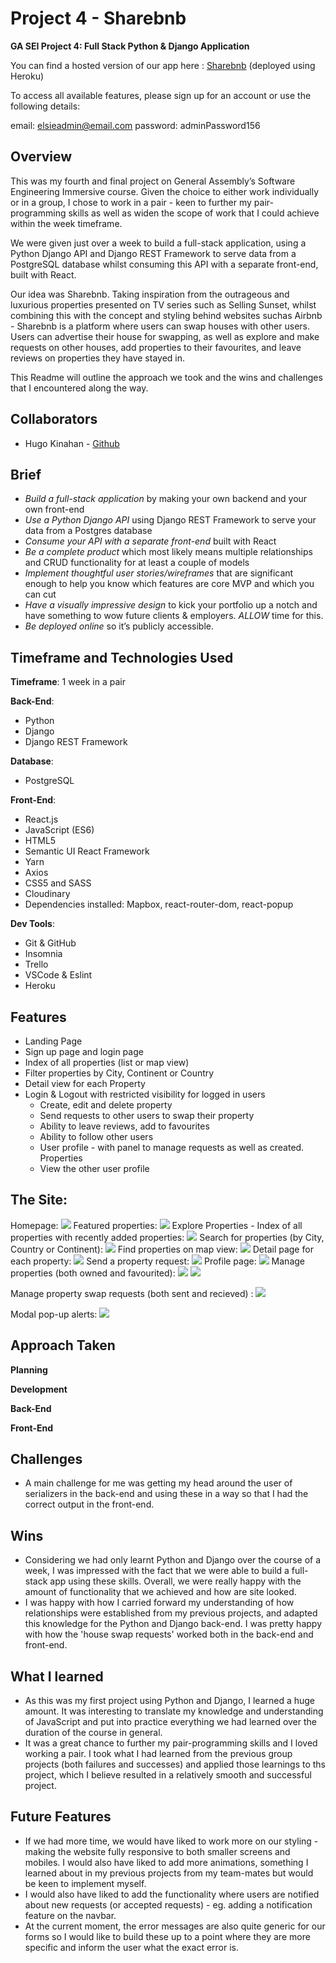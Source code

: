 # Project 4 - Sharebnb

**GA SEI Project 4: Full Stack Python & Django Application**

You can find a hosted version of our app here :  [Sharebnb](https://shareb-n-b.herokuapp.com/) (deployed using Heroku)

To access all available features, please sign up for an account or use the following details:

email: elsieadmin@email.com
password: adminPassword156

## Overview

This was my fourth and final project on General Assembly’s Software Engineering Immersive course.  Given the choice to either work individually or in a group, I chose to work in a pair - keen to further my pair-programming skills as well as widen the scope of work that I could achieve within the week timeframe.

We were given just over a week to build a full-stack application, using a Python Django API and Django REST Framework to serve data from a PostgreSQL database whilst consuming this API with a separate front-end, built with React. 

Our idea was Sharebnb.  Taking inspiration from the outrageous and luxurious properties presented on TV series such as Selling Sunset, whilst combining this with the concept and styling behind websites suchas Airbnb -  Sharebnb is a platform where users can swap houses with other users. Users can advertise their house for swapping, as well as explore and make requests on other houses, add properties to their favourites, and leave reviews on properties they have stayed in.

This Readme will outline the approach we took and the wins and challenges that I encountered along the way.

## Collaborators

* Hugo Kinahan - [Github](https://github.com/hugokinahan)
## Brief

* *Build a full-stack application* by making your own backend and your own front-end
* *Use a Python Django API* using Django REST Framework to serve your data from a Postgres database
* *Consume your API with a separate front-end* built with React
* *Be a complete product* which most likely means multiple relationships and CRUD functionality for at least a couple of models
* *Implement thoughtful user stories/wireframes* that are significant enough to help you know which features are core MVP and which you can cut
* *Have a visually impressive design* to kick your portfolio up a notch and have something to wow future clients & employers. *ALLOW* time for this.
* *Be deployed online* so it’s publicly accessible.

## Timeframe and Technologies Used

**Timeframe**: 1 week in a pair


**Back-End**:
* Python 
* Django
* Django REST Framework

**Database**:
* PostgreSQL

**Front-End**:
* React.js
* JavaScript (ES6)
* HTML5 
* Semantic UI React Framework
* Yarn
* Axios
* CSS5 and SASS
* Cloudinary
* Dependencies installed: Mapbox, react-router-dom, react-popup

**Dev Tools**:
* Git & GitHub
* Insomnia
* Trello
* VSCode & Eslint
* Heroku 

## Features

* Landing Page
* Sign up page and login page
* Index of all properties (list or map view)
* Filter properties by City, Continent or Country
* Detail view for each Property
* Login & Logout with restricted visibility for logged in users
  * Create, edit and delete property
  * Send requests to other users to swap their property
  * Ability to leave reviews, add to favourites
  * Ability to follow other users
  * User profile - with panel to manage requests as well as created. Properties
  * View the other user profile

## The Site:

<!-- Login page:
![](readme-screenshots/login-page.png)
Sign up and register your property pages:
Select relevant property types when registering your property:
![](readme-screenshots/property-types.png) -->
Homepage:
![](readme-screenshots/landing-page.png)
Featured properties:
![](readme-screenshots/landing-page-two.png)
Explore Properties - Index of all properties with recently added properties:
![](readme-screenshots/property-index.png)
Search for properties (by City, Country or Continent):
![](readme-screenshots/search-properties.png)
Find properties on map view:
![](readme-screenshots/property-map.png)
Detail page for each property:
![](readme-screenshots/property-showpage.png)
Send a property request: 
![](readme-screenshots/property-request.png)
Profile page: 
![](readme-screenshots/profile-page.png)
Manage properties (both owned and favourited):
![](readme-screenshots/profile-page-two.png)
![](readme-screenshots/profile-page-three.png)

Manage property swap requests (both sent and recieved) :
![](readme-screenshots/profile-page-four.png)

Modal pop-up alerts:
![](readme-screenshots/modal-popup.png)



## Approach Taken

**Planning**



**Development**



**Back-End**




**Front-End**



## Challenges
* A main challenge for me was getting my head around the user of serializers in the back-end and using these in a way so that I had the correct output in the front-end. 

## Wins
* Considering we had only learnt Python and Django over the course of a week, I was impressed with the fact that we were able to build a full-stack app using these skills. Overall, we were really happy with the amount of functionality that we achieved and how are site looked.
* I was happy with how I carried forward my understanding of how relationships were established from my previous projects, and adapted this knowledge for the Python and Django back-end. I was pretty happy with how the 'house swap requests' worked both in the back-end and front-end.

## What I learned
* As this was my first project using Python and Django, I learned a huge amount. It was interesting to translate my knowledge and understanding of JavaScript and put into practice everything we had learned over the duration of the course in general.
* It was a great chance to further my pair-programming skills and I loved working a pair. I took what I had learned from the previous group projects (both failures and successes) and applied those learnings to ths project, which I believe resulted in a relatively smooth and successful project.

## Future Features

* If we had more time, we would have liked to work more on our styling - making the website fully responsive to both smaller screens and mobiles. I would also have liked to add more animations, something I learned about in my previous projects from my team-mates but would be keen to implement myself.
* I would also have liked to add the functionality where users are notified about new requests (or accepted requests) - eg. adding a notification feature on the navbar.
* At the current moment, the error messages are also quite generic for our forms so I would like to build these up to a point where they are more specific and inform the user what the exact error is.
